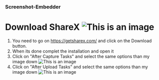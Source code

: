 ### Screenshot-Embedder

# Download ShareX ![This is an image](https://cdn.discordapp.com/attachments/944769869352673290/991012570007748639/unknown.png)
1) You need to go on https://getsharex.com/ and click on the Download button.
2) When its done complet the installation and open it
3) Click on "After Capture Tasks" and select the same options than my image down ![This is an image](https://casanova.i-really-dont-want-to.live/ogp/5AgCJdeT_.png)
4) Click on "After Upload Tasks" and select the same options than my image down ![This is an image](https://casanova.i-really-dont-want-to.live/5AgFoLdJL)

